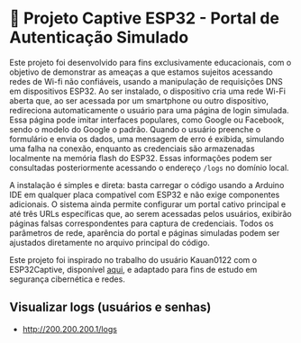 # 🔐 Projeto Captive ESP32 - Portal de Autenticação Simulado

Este projeto foi desenvolvido para fins exclusivamente educacionais, com o objetivo de demonstrar as ameaças a que estamos sujeitos acessando redes de Wi-fi não confiáveis, usando a manipulação de requisições DNS em dispositivos ESP32. Ao ser instalado, o dispositivo cria uma rede Wi-Fi aberta que, ao ser acessada por um smartphone ou outro dispositivo, redireciona automaticamente o usuário para uma página de login simulada. Essa página pode imitar interfaces populares, como Google ou Facebook, sendo o modelo do Google o padrão. Quando o usuário preenche o formulário e envia os dados, uma mensagem de erro é exibida, simulando uma falha na conexão, enquanto as credenciais são armazenadas localmente na memória flash do ESP32. Essas informações podem ser consultadas posteriormente acessando o endereço `/logs` no domínio local. 

A instalação é simples e direta: basta carregar o código usando a Arduino IDE em qualquer placa compatível com ESP32 e não exige componentes adicionais. O sistema ainda permite configurar um portal cativo principal e até três URLs específicas que, ao serem acessadas pelos usuários, exibirão páginas falsas correspondentes para captura de credenciais. Todos os parâmetros de rede, aparência do portal e páginas simuladas podem ser ajustados diretamente no arquivo principal do código.

Este projeto foi inspirado no trabalho do usuário Kauan0122 com o ESP32Captive, disponível [aqui](https://github.com/Kauan0122/ESP32Captive/tree/main), e adaptado para fins de estudo em segurança cibernética e redes.

## Visualizar logs (usuários e senhas)
- http://200.200.200.1/logs
